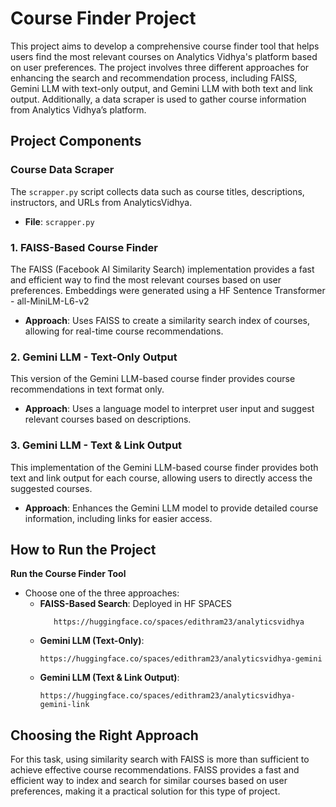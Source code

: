 # Course Finder Project

This project aims to develop a comprehensive course finder tool that helps users find the most relevant courses on Analytics Vidhya's platform based on user preferences. The project involves three different approaches for enhancing the search and recommendation process, including FAISS, Gemini LLM with text-only output, and Gemini LLM with both text and link output. Additionally, a data scraper is used to gather course information from Analytics Vidhya’s platform.

## Project Components

### **Course Data Scraper**

The `scrapper.py` script collects data such as course titles, descriptions, instructors, and URLs from AnalyticsVidhya. 
- **File**: `scrapper.py`
  
### 1. **FAISS-Based Course Finder**

The FAISS (Facebook AI Similarity Search) implementation provides a fast and efficient way to find the most relevant courses based on user preferences.
Embeddings were generated using a HF Sentence Transformer - all-MiniLM-L6-v2
- **Approach**: Uses FAISS to create a similarity search index of courses, allowing for real-time course recommendations.

### 2. **Gemini LLM - Text-Only Output**

This version of the Gemini LLM-based course finder provides course recommendations in text format only.
- **Approach**: Uses a language model to interpret user input and suggest relevant courses based on descriptions.

### 3. **Gemini LLM - Text & Link Output**

This implementation of the Gemini LLM-based course finder provides both text and link output for each course, allowing users to directly access the suggested courses.
- **Approach**: Enhances the Gemini LLM model to provide detailed course information, including links for easier access.

## How to Run the Project

**Run the Course Finder Tool**
   - Choose one of the three approaches:
     - **FAISS-Based Search**:
       Deployed in HF SPACES
       ```
          https://huggingface.co/spaces/edithram23/analyticsvidhya
       ```
     - **Gemini LLM (Text-Only)**:
       ```
       https://huggingface.co/spaces/edithram23/analyticsvidhya-gemini
       ```
     - **Gemini LLM (Text & Link Output)**:
       ```
       https://huggingface.co/spaces/edithram23/analyticsvidhya-gemini-link
       ```


## Choosing the Right Approach

For this task, using similarity search with FAISS is more than sufficient to achieve effective course recommendations. FAISS provides a fast and efficient way to index and search for similar courses based on user preferences, making it a practical solution for this type of project. 
